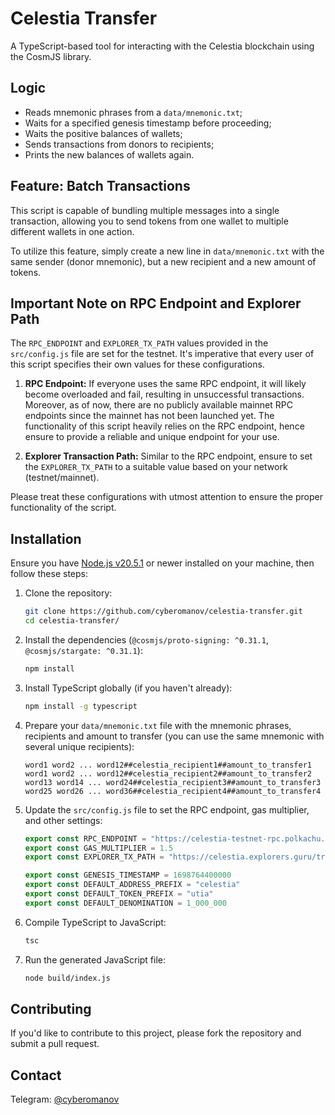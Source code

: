 # Celestia Transfer

A TypeScript-based tool for interacting with the Celestia blockchain using the CosmJS library.

## Logic
- Reads mnemonic phrases from a `data/mnemonic.txt`;
- Waits for a specified genesis timestamp before proceeding;
- Waits the positive balances of wallets;
- Sends transactions from donors to recipients;
- Prints the new balances of wallets again.

## Feature: Batch Transactions

This script is capable of bundling multiple messages into a single transaction, allowing you to send tokens from one wallet to multiple different wallets in one action. 

To utilize this feature, simply create a new line in `data/mnemonic.txt` with the same sender (donor mnemonic), but a new recipient and a new amount of tokens.

## Important Note on RPC Endpoint and Explorer Path

The `RPC_ENDPOINT` and `EXPLORER_TX_PATH` values provided in the `src/config.js` file are set for the testnet. It's imperative that every user of this script specifies their own values for these configurations.

1. **RPC Endpoint:** If everyone uses the same RPC endpoint, it will likely become overloaded and fail, resulting in unsuccessful transactions. Moreover, as of now, there are no publicly available mainnet RPC endpoints since the mainnet has not been launched yet. The functionality of this script heavily relies on the RPC endpoint, hence ensure to provide a reliable and unique endpoint for your use.


2. **Explorer Transaction Path:** Similar to the RPC endpoint, ensure to set the `EXPLORER_TX_PATH` to a suitable value based on your network (testnet/mainnet).

Please treat these configurations with utmost attention to ensure the proper functionality of the script.

## Installation

Ensure you have [Node.js v20.5.1](https://nodejs.org/) or newer installed on your machine, then follow these steps:

1. Clone the repository:
    ```bash
    git clone https://github.com/cyberomanov/celestia-transfer.git
    cd celestia-transfer/
    ```

2. Install the dependencies (`@cosmjs/proto-signing: ^0.31.1`, `@cosmjs/stargate: ^0.31.1`):
    ```bash
    npm install
    ```

3. Install TypeScript globally (if you haven't already):
    ```bash
    npm install -g typescript
    ```

4. Prepare your `data/mnemonic.txt` file with the mnemonic phrases, recipients and amount to transfer (you can use the same mnemonic with several unique recipients):

   ```text
   word1 word2 ... word12##celestia_recipient1##amount_to_transfer1
   word1 word2 ... word12##celestia_recipient2##amount_to_transfer2
   word13 word14 ... word24##celestia_recipient3##amount_to_transfer3
   word25 word26 ... word36##celestia_recipient4##amount_to_transfer4
   ```
   
5. Update the `src/config.js` file to set the RPC endpoint, gas multiplier, and other settings:

   ```javascript
   export const RPC_ENDPOINT = "https://celestia-testnet-rpc.polkachu.com"
   export const GAS_MULTIPLIER = 1.5
   export const EXPLORER_TX_PATH = "https://celestia.explorers.guru/transaction"
   
   export const GENESIS_TIMESTAMP = 1698764400000
   export const DEFAULT_ADDRESS_PREFIX = "celestia"
   export const DEFAULT_TOKEN_PREFIX = "utia"
   export const DEFAULT_DENOMINATION = 1_000_000
   ```

6. Compile TypeScript to JavaScript:
    ```bash
    tsc
    ```

7. Run the generated JavaScript file:
    ```bash
    node build/index.js
    ```

## Contributing
If you'd like to contribute to this project, please fork the repository and submit a pull request.

## Contact
Telegram: [@cyberomanov](https://t.me/cyberomanov)
